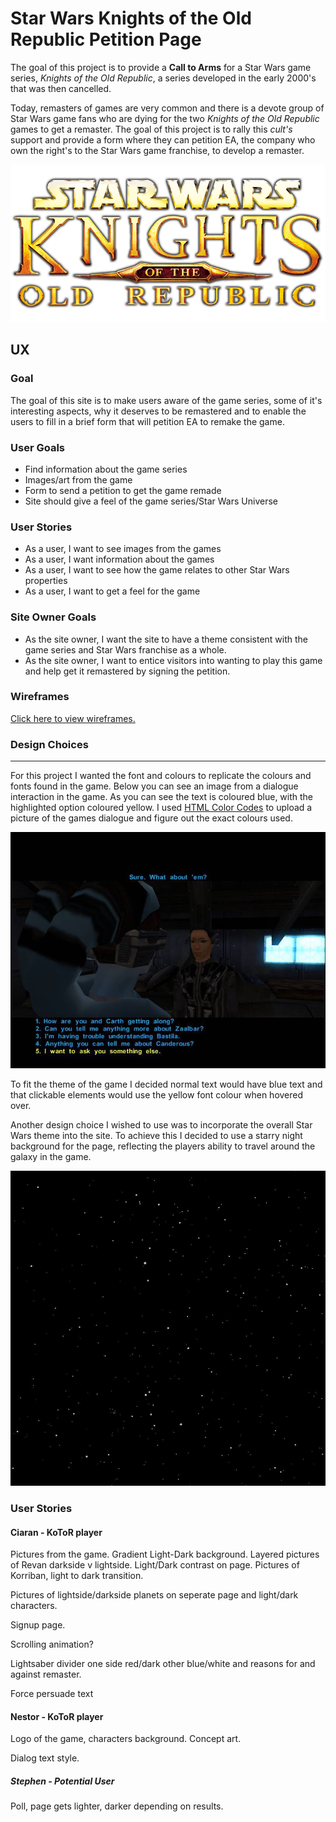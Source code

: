 # Star Wars Knights of the Old Republic Petition Page

The goal of this project is to provide a __Call to Arms__ for a Star Wars game series, _Knights of the Old Republic_, a series developed in the early 2000's that was then cancelled.

Today, remasters of games are very common and there is a devote group of Star Wars game fans who are dying for the two _Knights of the Old Republic_ games to get a remaster. The goal of this project is to rally this _cult's_ support and provide a form where they can petition EA, the company who own the right's to the Star Wars game franchise, to develop a remaster.

![KoToR Logo](/images/kotor-logo.png)

## UX

### Goal

The goal of this site is to make users aware of the game series, some of it's interesting aspects, why it deserves to be remastered and to enable the users to fill in a brief form that will petition EA to remake the game.

### User Goals

- Find information about the game series
- Images/art from the game
- Form to send a petition to get the game remade
- Site should give a feel of the game series/Star Wars Universe


### User Stories

- As a user, I want to see images from the games
- As a user, I want information about the games
- As a user, I want to see how the game relates to other Star Wars properties
- As a user, I want to get a feel for the game


### Site Owner Goals

- As the site owner, I want the site to have a theme consistent with the game series and Star Wars franchise as a whole.
- As the site owner, I want to entice visitors into wanting to play this game and help get it remastered by signing the petition.

### Wireframes

[Click here to view wireframes.](/wireframes/kotor_site_wireframse.pdf)

### Design Choices
---

For this project I wanted the font and colours to replicate the colours and fonts found in the game. Below you can see an image from a dialogue interaction in the game. As you can see the text is coloured blue, with the highlighted option coloured yellow. I used [HTML Color Codes](https://html-color-codes.info/colors-from-image/) to upload a picture of the games dialogue and figure out the exact colours used.

![Dialogue Example](/images/dialogue-example.jpg)

To fit the theme of the game I decided normal text would have blue text and that clickable elements would use the yellow font colour when hovered over.

Another design choice I wished to use was to incorporate the overall Star Wars theme into the site. To achieve this I decided to use a starry night background for the page, reflecting the players ability to travel around the galaxy in the game.

![Starry Background](/images/starry-background.jpg)



### User Stories

#### Ciaran - KoToR player

Pictures from the game. Gradient Light-Dark background. Layered pictures of Revan darkside v lightside. Light/Dark contrast on page. Pictures of Korriban, light to dark transition.

Pictures of lightside/darkside planets on seperate page and light/dark characters.

Signup page.

Scrolling animation?

Lightsaber divider one side red/dark other blue/white and reasons for and against remaster.

Force persuade text


#### Nestor - KoToR player

Logo of the game, characters background. Concept art.

Dialog text style.


##### Stephen - Potential User

Poll, page gets lighter, darker depending on results.
